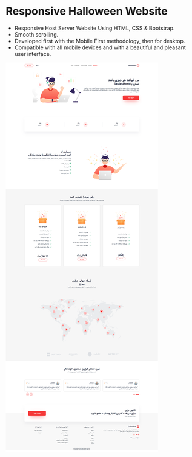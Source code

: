 
# Responsive Halloween Website 


- Responsive Host Server Website Using HTML, CSS & Bootstrap.
- Smooth scrolling.
- Developed first with the Mobile First methodology, then for desktop.
- Compatible with all mobile devices and with a beautiful and pleasant user interface.


![preview img](/laslesHost%20Preview.png)